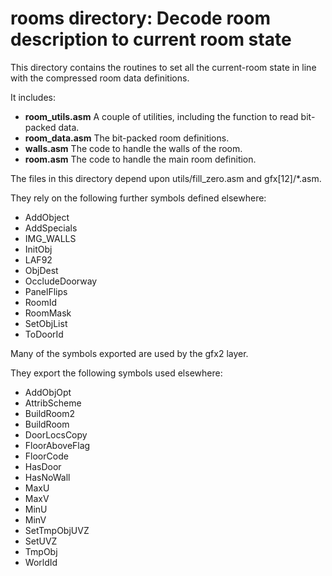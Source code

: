 # rooms directory: Decode room description to current room state

This directory contains the routines to set all the current-room state
in line with the compressed room data definitions.

It includes:

 * **room_utils.asm** A couple of utilities, including the function to
   read bit-packed data.
 * **room_data.asm** The bit-packed room definitions.
 * **walls.asm** The code to handle the walls of the room.
 * **room.asm** The code to handle the main room definition.

The files in this directory depend upon utils/fill_zero.asm and
gfx[12]/*.asm.

They rely on the following further symbols defined elsewhere:

 * AddObject
 * AddSpecials
 * IMG_WALLS
 * InitObj
 * LAF92
 * ObjDest
 * OccludeDoorway
 * PanelFlips
 * RoomId
 * RoomMask
 * SetObjList
 * ToDoorId

Many of the symbols exported are used by the gfx2 layer.

They export the following symbols used elsewhere:

 * AddObjOpt
 * AttribScheme
 * BuildRoom2
 * BuildRoom
 * DoorLocsCopy
 * FloorAboveFlag
 * FloorCode
 * HasDoor
 * HasNoWall
 * MaxU
 * MaxV
 * MinU
 * MinV
 * SetTmpObjUVZ
 * SetUVZ
 * TmpObj
 * WorldId
